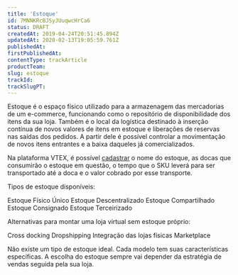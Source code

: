 ```yaml
---
title: 'Estoque'
id: 7MNNKRcBJSyJUuqwcHrCa6
status: DRAFT
createdAt: 2019-04-24T20:51:45.894Z
updatedAt: 2020-02-13T19:05:59.761Z
publishedAt: 
firstPublishedAt: 
contentType: trackArticle
productTeam: 
slug: estoque
trackId: 
trackSlugPT: 
---
```


Estoque é o espaço físico utilizado para a armazenagem das mercadorias de um e-commerce, funcionando como o repositório de disponibilidade dos itens da sua loja. Também é o local da logística destinado à inserção contínua de novos valores de itens em estoque e liberações de reservas nas saídas dos pedidos. A partir dele é possível controlar a movimentação de novos itens entrantes e a baixa daqueles já comercializados.

Na plataforma VTEX, é possível [cadastrar](https://help.vtex.com/tutorial/gerenciar-estoque--tutorials_137) o nome do estoque, as docas que consumirão o estoque em questão, o tempo que o SKU leverá para ser transportado até a doca e o valor cobrado por esse transporte.

Tipos de estoque disponíveis:

Estoque Físico Único
Estoque Descentralizado
Estoque Compartilhado
Estoque Consignado
Estoque Terceirizado

Alternativas para montar uma loja virtual sem estoque próprio:

Cross docking
Dropshipping
Integração das lojas físicas
Marketplace


Não existe um tipo de estoque ideal. Cada modelo tem suas características específicas. A escolha do estoque sempre vai depender da estratégia de vendas seguida pela sua loja.
